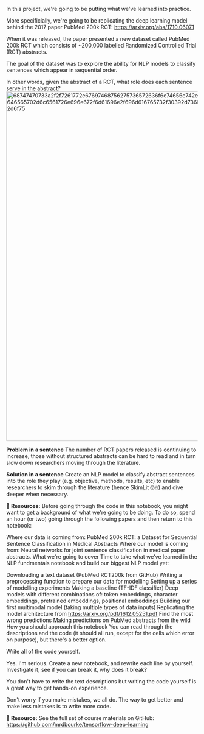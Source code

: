 In this project, we're going to be putting what we've learned into practice.

More specificially, we're going to be replicating the deep learning model behind the 2017 paper PubMed 200k RCT: https://arxiv.org/abs/1710.06071

When it was released, the paper presented a new dataset called PubMed 200k RCT which consists of ~200,000 labelled Randomized Controlled Trial (RCT) abstracts.

The goal of the dataset was to explore the ability for NLP models to classify sentences which appear in sequential order.

In other words, given the abstract of a RCT, what role does each sentence serve in the abstract?
<img width="918" alt="68747470733a2f2f7261772e67697468756275736572636f6e74656e742e636f6d2f6d7264626f75726b652f74656e736f72666c6f772d646565702d6c6561726e696e672f6d61696e2f696d616765732f30392d736b696d6c69742d6f766572766965772d696e7075742d616e642d6f75" src="https://user-images.githubusercontent.com/84591513/152385281-ce6d5338-523c-42f7-bc37-56eeb41ff950.png">

**Problem in a sentence**
The number of RCT papers released is continuing to increase, those without structured abstracts can be hard to read and in turn slow down researchers moving through the literature.

**Solution in a sentence**
Create an NLP model to classify abstract sentences into the role they play (e.g. objective, methods, results, etc) to enable researchers to skim through the literature (hence SkimLit 🤓🔥) and dive deeper when necessary.

**📖 Resources:** Before going through the code in this notebook, you might want to get a background of what we're going to be doing. To do so, spend an hour (or two) going through the following papers and then return to this notebook:

Where our data is coming from: PubMed 200k RCT: a Dataset for Sequential Sentence Classification in Medical Abstracts
Where our model is coming from: Neural networks for joint sentence classification in medical paper abstracts.
What we're going to cover
Time to take what we've learned in the NLP fundmentals notebook and build our biggest NLP model yet:

Downloading a text dataset (PubMed RCT200k from GitHub)
Writing a preprocessing function to prepare our data for modelling
Setting up a series of modelling experiments
Making a baseline (TF-IDF classifier)
Deep models with different combinations of: token embeddings, character embeddings, pretrained embeddings, positional embeddings
Building our first multimodal model (taking multiple types of data inputs)
Replicating the model architecture from https://arxiv.org/pdf/1612.05251.pdf
Find the most wrong predictions
Making predictions on PubMed abstracts from the wild
How you should approach this notebook
You can read through the descriptions and the code (it should all run, except for the cells which error on purpose), but there's a better option.

Write all of the code yourself.

Yes. I'm serious. Create a new notebook, and rewrite each line by yourself. Investigate it, see if you can break it, why does it break?

You don't have to write the text descriptions but writing the code yourself is a great way to get hands-on experience.

Don't worry if you make mistakes, we all do. The way to get better and make less mistakes is to write more code.

**📖 Resource:** See the full set of course materials on GitHub: https://github.com/mrdbourke/tensorflow-deep-learning

